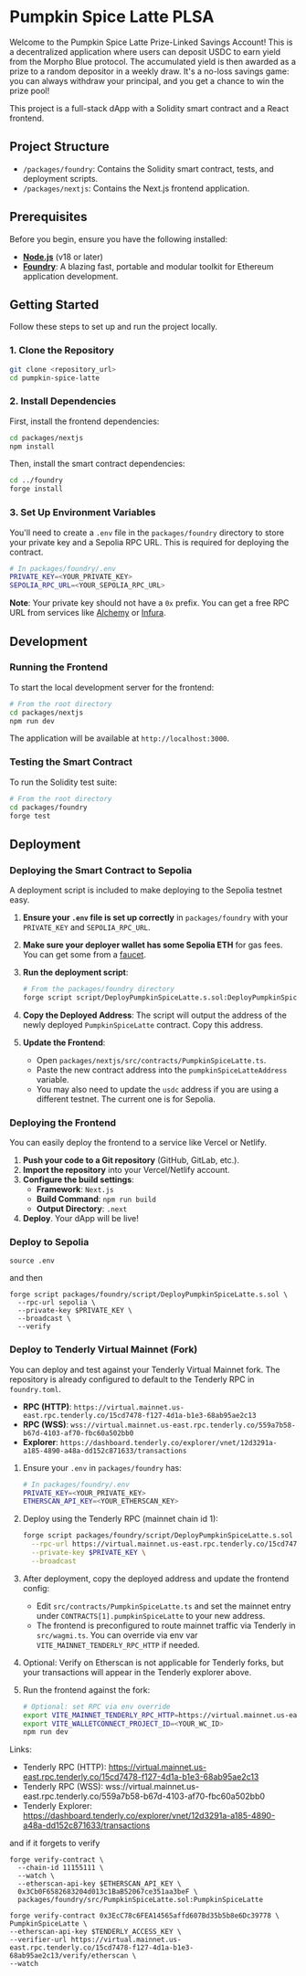 # Pumpkin Spice Latte PLSA

Welcome to the Pumpkin Spice Latte Prize-Linked Savings Account! This is a decentralized application where users can deposit USDC to earn yield from the Morpho Blue protocol. The accumulated yield is then awarded as a prize to a random depositor in a weekly draw. It's a no-loss savings game: you can always withdraw your principal, and you get a chance to win the prize pool!

This project is a full-stack dApp with a Solidity smart contract and a React frontend.

## Project Structure

-   `/packages/foundry`: Contains the Solidity smart contract, tests, and deployment scripts.
-   `/packages/nextjs`: Contains the Next.js frontend application.

## Prerequisites

Before you begin, ensure you have the following installed:

-   [**Node.js**](https://nodejs.org/en/) (v18 or later)
-   [**Foundry**](https://getfoundry.sh/): A blazing fast, portable and modular toolkit for Ethereum application development.

## Getting Started

Follow these steps to set up and run the project locally.

### 1. Clone the Repository

```bash
git clone <repository_url>
cd pumpkin-spice-latte
```

### 2. Install Dependencies

First, install the frontend dependencies:

```bash
cd packages/nextjs
npm install
```

Then, install the smart contract dependencies:

```bash
cd ../foundry
forge install
```

### 3. Set Up Environment Variables

You'll need to create a `.env` file in the `packages/foundry` directory to store your private key and a Sepolia RPC URL. This is required for deploying the contract.

```bash
# In packages/foundry/.env
PRIVATE_KEY=<YOUR_PRIVATE_KEY>
SEPOLIA_RPC_URL=<YOUR_SEPOLIA_RPC_URL>
```

**Note**: Your private key should not have a `0x` prefix. You can get a free RPC URL from services like [Alchemy](https://www.alchemy.com/) or [Infura](https://www.infura.io/).

## Development

### Running the Frontend

To start the local development server for the frontend:

```bash
# From the root directory
cd packages/nextjs
npm run dev
```

The application will be available at `http://localhost:3000`.

### Testing the Smart Contract

To run the Solidity test suite:

```bash
# From the root directory
cd packages/foundry
forge test
```

## Deployment

### Deploying the Smart Contract to Sepolia

A deployment script is included to make deploying to the Sepolia testnet easy.

1.  **Ensure your `.env` file is set up correctly** in `packages/foundry` with your `PRIVATE_KEY` and `SEPOLIA_RPC_URL`.
2.  **Make sure your deployer wallet has some Sepolia ETH** for gas fees. You can get some from a [faucet](https://sepolia-faucet.com/).
3.  **Run the deployment script**:

    ```bash
    # From the packages/foundry directory
    forge script script/DeployPumpkinSpiceLatte.s.sol:DeployPumpkinSpiceLatte --rpc-url ${SEPOLIA_RPC_URL} --broadcast --verify
    ```

4.  **Copy the Deployed Address**: The script will output the address of the newly deployed `PumpkinSpiceLatte` contract. Copy this address.

5.  **Update the Frontend**:
    *   Open `packages/nextjs/src/contracts/PumpkinSpiceLatte.ts`.
    *   Paste the new contract address into the `pumpkinSpiceLatteAddress` variable.
    *   You may also need to update the `usdc` address if you are using a different testnet. The current one is for Sepolia.

### Deploying the Frontend

You can easily deploy the frontend to a service like Vercel or Netlify.

1.  **Push your code to a Git repository** (GitHub, GitLab, etc.).
2.  **Import the repository** into your Vercel/Netlify account.
3.  **Configure the build settings**:
    *   **Framework**: `Next.js`
    *   **Build Command**: `npm run build`
    *   **Output Directory**: `.next`
4.  **Deploy**. Your dApp will be live!



### Deploy to Sepolia 

```
source .env
```

and then 


```
forge script packages/foundry/script/DeployPumpkinSpiceLatte.s.sol \
  --rpc-url sepolia \
  --private-key $PRIVATE_KEY \
  --broadcast \
  --verify
```

### Deploy to Tenderly Virtual Mainnet (Fork)

You can deploy and test against your Tenderly Virtual Mainnet fork. The repository is already configured to default to the Tenderly RPC in `foundry.toml`.

- **RPC (HTTP)**: `https://virtual.mainnet.us-east.rpc.tenderly.co/15cd7478-f127-4d1a-b1e3-68ab95ae2c13`
- **RPC (WSS)**: `wss://virtual.mainnet.us-east.rpc.tenderly.co/559a7b58-b67d-4103-af70-fbc60a502bb0`
- **Explorer**: `https://dashboard.tenderly.co/explorer/vnet/12d3291a-a185-4890-a48a-dd152c871633/transactions`

1. Ensure your `.env` in `packages/foundry` has:

    ```bash
    # In packages/foundry/.env
    PRIVATE_KEY=<YOUR_PRIVATE_KEY>
    ETHERSCAN_API_KEY=<YOUR_ETHERSCAN_KEY>
    ```

2. Deploy using the Tenderly RPC (mainnet chain id 1):

    ```bash
    forge script packages/foundry/script/DeployPumpkinSpiceLatte.s.sol \
      --rpc-url https://virtual.mainnet.us-east.rpc.tenderly.co/15cd7478-f127-4d1a-b1e3-68ab95ae2c13 \
      --private-key $PRIVATE_KEY \
      --broadcast
    ```

3. After deployment, copy the deployed address and update the frontend config:

    - Edit `src/contracts/PumpkinSpiceLatte.ts` and set the mainnet entry under `CONTRACTS[1].pumpkinSpiceLatte` to your new address.
    - The frontend is preconfigured to route mainnet traffic via Tenderly in `src/wagmi.ts`. You can override via env var `VITE_MAINNET_TENDERLY_RPC_HTTP` if needed.

4. Optional: Verify on Etherscan is not applicable for Tenderly forks, but your transactions will appear in the Tenderly explorer above.

5. Run the frontend against the fork:

    ```bash
    # Optional: set RPC via env override
    export VITE_MAINNET_TENDERLY_RPC_HTTP=https://virtual.mainnet.us-east.rpc.tenderly.co/15cd7478-f127-4d1a-b1e3-68ab95ae2c13
    export VITE_WALLETCONNECT_PROJECT_ID=<YOUR_WC_ID>
    npm run dev
    ```

Links:

- Tenderly RPC (HTTP): https://virtual.mainnet.us-east.rpc.tenderly.co/15cd7478-f127-4d1a-b1e3-68ab95ae2c13
- Tenderly RPC (WSS): wss://virtual.mainnet.us-east.rpc.tenderly.co/559a7b58-b67d-4103-af70-fbc60a502bb0
- Tenderly Explorer: https://dashboard.tenderly.co/explorer/vnet/12d3291a-a185-4890-a48a-dd152c871633/transactions

and if it forgets to verify 

```
forge verify-contract \
  --chain-id 11155111 \
  --watch \
  --etherscan-api-key $ETHERSCAN_API_KEY \
  0x3Cb0F6582683204d013c1BaB52067ce351aa3beF \
  packages/foundry/src/PumpkinSpiceLatte.sol:PumpkinSpiceLatte
```

```
forge verify-contract 0x3EcC78c6FEA14565affd607Bd35b5b8e6Dc39778 \
PumpkinSpiceLatte \
--etherscan-api-key $TENDERLY_ACCESS_KEY \
--verifier-url https://virtual.mainnet.us-east.rpc.tenderly.co/15cd7478-f127-4d1a-b1e3-68ab95ae2c13/verify/etherscan \
--watch
```